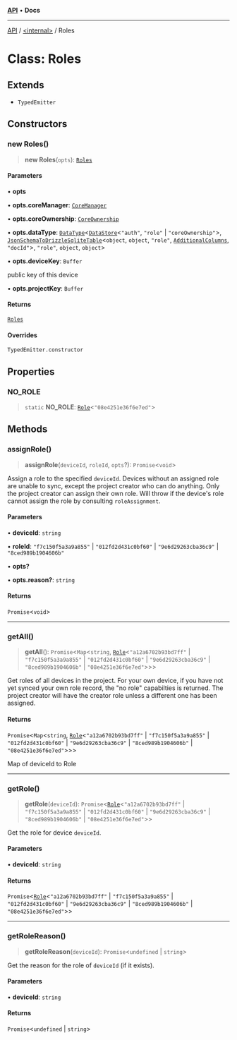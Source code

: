 [**API**](../../README.md) • **Docs**

***

[API](../../README.md) / [\<internal\>](../README.md) / Roles

# Class: Roles

## Extends

- `TypedEmitter`

## Constructors

### new Roles()

> **new Roles**(`opts`): [`Roles`](Roles.md)

#### Parameters

• **opts**

• **opts.coreManager**: [`CoreManager`](CoreManager.md)

• **opts.coreOwnership**: [`CoreOwnership`](CoreOwnership.md)

• **opts.dataType**: [`DataType`](DataType.md)\<[`DataStore`](DataStore.md)\<`"auth"`, `"role"` \| `"coreOwnership"`\>, [`JsonSchemaToDrizzleSqliteTable`](../type-aliases/JsonSchemaToDrizzleSqliteTable.md)\<`object`, `object`, `"role"`, [`AdditionalColumns`](../type-aliases/AdditionalColumns.md), `"docId"`\>, `"role"`, `object`, `object`\>

• **opts.deviceKey**: `Buffer`

public key of this device

• **opts.projectKey**: `Buffer`

#### Returns

[`Roles`](Roles.md)

#### Overrides

`TypedEmitter.constructor`

## Properties

### NO\_ROLE

> `static` **NO\_ROLE**: [`Role`](../interfaces/Role.md)\<`"08e4251e36f6e7ed"`\>

## Methods

### assignRole()

> **assignRole**(`deviceId`, `roleId`, `opts`?): `Promise`\<`void`\>

Assign a role to the specified `deviceId`. Devices without an assigned role
are unable to sync, except the project creator who can do anything. Only
the project creator can assign their own role. Will throw if the device's
role cannot assign the role by consulting `roleAssignment`.

#### Parameters

• **deviceId**: `string`

• **roleId**: `"f7c150f5a3a9a855"` \| `"012fd2d431c0bf60"` \| `"9e6d29263cba36c9"` \| `"8ced989b1904606b"`

• **opts?**

• **opts.reason?**: `string`

#### Returns

`Promise`\<`void`\>

***

### getAll()

> **getAll**(): `Promise`\<`Map`\<`string`, [`Role`](../interfaces/Role.md)\<`"a12a6702b93bd7ff"` \| `"f7c150f5a3a9a855"` \| `"012fd2d431c0bf60"` \| `"9e6d29263cba36c9"` \| `"8ced989b1904606b"` \| `"08e4251e36f6e7ed"`\>\>\>

Get roles of all devices in the project. For your own device, if you have
not yet synced your own role record, the "no role" capabilties is
returned. The project creator will have the creator role unless a
different one has been assigned.

#### Returns

`Promise`\<`Map`\<`string`, [`Role`](../interfaces/Role.md)\<`"a12a6702b93bd7ff"` \| `"f7c150f5a3a9a855"` \| `"012fd2d431c0bf60"` \| `"9e6d29263cba36c9"` \| `"8ced989b1904606b"` \| `"08e4251e36f6e7ed"`\>\>\>

Map of deviceId to Role

***

### getRole()

> **getRole**(`deviceId`): `Promise`\<[`Role`](../interfaces/Role.md)\<`"a12a6702b93bd7ff"` \| `"f7c150f5a3a9a855"` \| `"012fd2d431c0bf60"` \| `"9e6d29263cba36c9"` \| `"8ced989b1904606b"` \| `"08e4251e36f6e7ed"`\>\>

Get the role for device `deviceId`.

#### Parameters

• **deviceId**: `string`

#### Returns

`Promise`\<[`Role`](../interfaces/Role.md)\<`"a12a6702b93bd7ff"` \| `"f7c150f5a3a9a855"` \| `"012fd2d431c0bf60"` \| `"9e6d29263cba36c9"` \| `"8ced989b1904606b"` \| `"08e4251e36f6e7ed"`\>\>

***

### getRoleReason()

> **getRoleReason**(`deviceId`): `Promise`\<`undefined` \| `string`\>

Get the reason for the role of `deviceId` (if it exists).

#### Parameters

• **deviceId**: `string`

#### Returns

`Promise`\<`undefined` \| `string`\>
